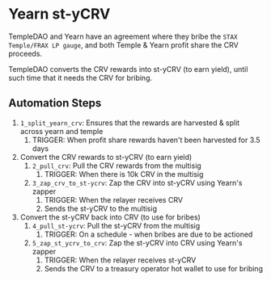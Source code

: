 # Yearn st-yCRV

TempleDAO and Yearn have an agreement where they bribe the `STAX Temple/FRAX LP gauge`, and both Temple & Yearn profit share the CRV proceeds.

TempleDAO converts the CRV rewards into st-yCRV (to earn yield), until such time that it needs the CRV for bribing.

## Automation Steps

1. `1_split_yearn_crv`: Ensures that the rewards are harvested & split across yearn and temple
   1. TRIGGER: When profit share rewards haven't been harvested for 3.5 days
1. Convert the CRV rewards to st-yCRV (to earn yield)
   1. `2_pull_crv`: Pull the CRV rewards from the multisig
      1. TRIGGER: When there is 10k CRV in the multisig
   1. `3_zap_crv_to_st-ycrv`: Zap the CRV into st-yCRV using Yearn's zapper
      1. TRIGGER: When the relayer receives CRV
      1. Sends the st-yCRV to the multisig
1. Convert the st-yCRV back into CRV (to use for bribes)
   1. `4_pull_st-ycrv`: Pull the st-yCRV from the multisig
      1. TRIGGER: On a schedule - when bribes are due to be actioned
   1. `5_zap_st_ycrv_to_crv`: Zap the st-yCRV into CRV using Yearn's zapper
      1. TRIGGER: When the relayer receives st-yCRV
      1. Sends the CRV to a treasury operator hot wallet to use for bribing
